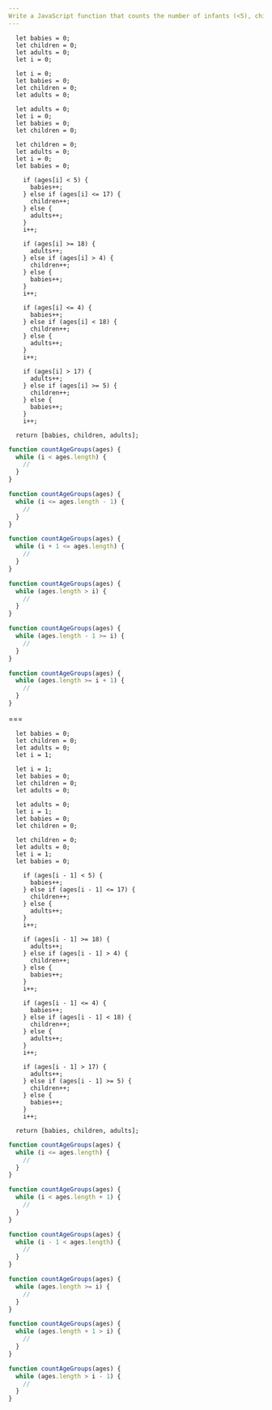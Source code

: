 ```yaml
---
Write a JavaScript function that counts the number of infants (<5), children (≤17) and adults in an array, respectively, given an array of ages using a while loop.
---
```


```initial
  let babies = 0;
  let children = 0;
  let adults = 0;
  let i = 0;
```

```initial
  let i = 0;
  let babies = 0;
  let children = 0;
  let adults = 0;
```

```initial
  let adults = 0;
  let i = 0;
  let babies = 0;
  let children = 0;
```

```initial
  let children = 0;
  let adults = 0;
  let i = 0;
  let babies = 0;
```

```transformation
    if (ages[i] < 5) {
      babies++;
    } else if (ages[i] <= 17) {
      children++;
    } else {
      adults++;
    }
    i++;
```

```transformation
    if (ages[i] >= 18) {
      adults++;
    } else if (ages[i] > 4) {
      children++;
    } else {
      babies++;
    }
    i++;
```

```transformation
    if (ages[i] <= 4) {
      babies++;
    } else if (ages[i] < 18) {
      children++;
    } else {
      adults++;
    }
    i++;
```

```transformation
    if (ages[i] > 17) {
      adults++;
    } else if (ages[i] >= 5) {
      children++;
    } else {
      babies++;
    }
    i++;
```

```final
  return [babies, children, adults];
```

```js
function countAgeGroups(ages) {
  while (i < ages.length) {
    //
  }
}
```

```js
function countAgeGroups(ages) {
  while (i <= ages.length - 1) {
    //
  }
}
```

```js
function countAgeGroups(ages) {
  while (i + 1 <= ages.length) {
    //
  }
}
```

```js
function countAgeGroups(ages) {
  while (ages.length > i) {
    //
  }
}
```

```js
function countAgeGroups(ages) {
  while (ages.length - 1 >= i) {
    //
  }
}
```

```js
function countAgeGroups(ages) {
  while (ages.length >= i + 1) {
    //
  }
}
```

===

```initial
  let babies = 0;
  let children = 0;
  let adults = 0;
  let i = 1;
```

```initial
  let i = 1;
  let babies = 0;
  let children = 0;
  let adults = 0;
```

```initial
  let adults = 0;
  let i = 1;
  let babies = 0;
  let children = 0;
```

```initial
  let children = 0;
  let adults = 0;
  let i = 1;
  let babies = 0;
```

```transformation
    if (ages[i - 1] < 5) {
      babies++;
    } else if (ages[i - 1] <= 17) {
      children++;
    } else {
      adults++;
    }
    i++;
```

```transformation
    if (ages[i - 1] >= 18) {
      adults++;
    } else if (ages[i - 1] > 4) {
      children++;
    } else {
      babies++;
    }
    i++;
```

```transformation
    if (ages[i - 1] <= 4) {
      babies++;
    } else if (ages[i - 1] < 18) {
      children++;
    } else {
      adults++;
    }
    i++;
```

```transformation
    if (ages[i - 1] > 17) {
      adults++;
    } else if (ages[i - 1] >= 5) {
      children++;
    } else {
      babies++;
    }
    i++;
```

```final
  return [babies, children, adults];
```

```js
function countAgeGroups(ages) {
  while (i <= ages.length) {
    //
  }
}
```

```js
function countAgeGroups(ages) {
  while (i < ages.length + 1) {
    //
  }
}
```

```js
function countAgeGroups(ages) {
  while (i - 1 < ages.length) {
    //
  }
}
```

```js
function countAgeGroups(ages) {
  while (ages.length >= i) {
    //
  }
}
```

```js
function countAgeGroups(ages) {
  while (ages.length + 1 > i) {
    //
  }
}
```

```js
function countAgeGroups(ages) {
  while (ages.length > i - 1) {
    //
  }
}
```
